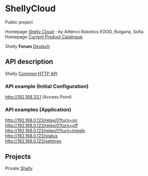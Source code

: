 # ShellyCloud
Public project

Homepage [Shelly Cloud](https://shelly.cloud/) - by Allterco Robotics EOOD, Bulgaria, Sofia  
Homepage [Current Product Catalogue](https://shelly.cloud/documents/catalogues/catalogue.pdf)  

Shelly **Forum** [Deutsch](https://www.shelly-support.eu/forum/)

## API description
Shelly [Common HTTP API](https://shelly-api-docs.shelly.cloud/#common-http-api)

### API example (Initial Configuration)
http://192.168.33.1 (Access Point)

### API examples (Application)
http://192.168.0.123/relay/0?turn=on  
http://192.168.0.123/relay/0?turn=off  
http://192.168.0.123/relay/0?turn=toggle  
http://192.168.0.123/status   
http://192.168.0.123/settings   


## Projects

Private [Shelly](https://github.com/griemide/Shelly)

[]()  
[]()  
[]()  
